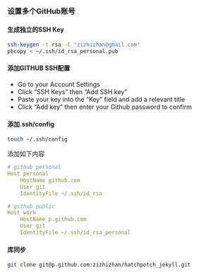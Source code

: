 
### 设置多个GitHub账号

#### 生成独立的SSH Key

```bash
ssh-keygen -t rsa -C "zizhizhan@gmail.com"
pbcopy < ~/.ssh/id_rsa_personal.pub
```

#### 添加GITHUB SSH配置

* Go to your Account Settings
* Click “SSH Keys” then “Add SSH key”
* Paste your key into the “Key” field and add a relevant title
* Click “Add key” then enter your Github password to confirm


#### 添加.ssh/config

```bash
touch ~/.ssh/config
```

添加如下内容

```yaml
# github personal
Host personal
    HostName github.com
    User git
    IdentityFile ~/.ssh/id_rsa

# github public
Host work
    HostName p.github.com
    User git
    IdentityFile ~/.ssh/id_rsa_personal
```

#### 库同步

```bash
git clone git@p.github.com:zizhizhan/hatchpotch_jekyll.git
```